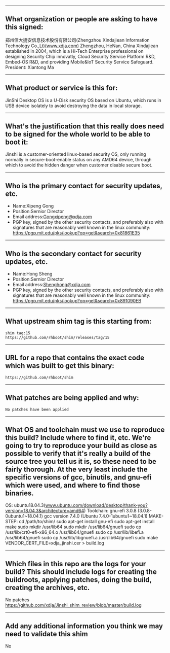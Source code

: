 -------------------------------------------------------------------------------
What organization or people are asking to have this signed:
-------------------------------------------------------------------------------
郑州信大捷安信息技术股份有限公司(Zhengzhou Xindajiean Information Technology Co.,Lt)(www.xdja.com)
Zhengzhou, HeNan, China
Xindajiean established in 2004, which is a Hi-Tech Enterprise professional on designing Security Chip innovatly, Cloud Security Service Platform R&D, Embed-OS R&D, and providing Mobile&IoT Security Service Safeguard.
President: Xiantong Ma

-------------------------------------------------------------------------------
What product or service is this for:
-------------------------------------------------------------------------------
JinShi Desktop OS is a U-Disk security OS based on Ubuntu, which runs in USB device isolately to avoid destroying the data in local storage.

-------------------------------------------------------------------------------
What's the justification that this really does need to be signed for the whole world to be able to boot it:
-------------------------------------------------------------------------------
Jinshi is a customer-oriented linux-based security OS, only running normally in secure-boot-enable status on any AMD64 device, through which to avoid the hidden danger when customer disable secure boot.

-------------------------------------------------------------------------------
Who is the primary contact for security updates, etc.
-------------------------------------------------------------------------------
- Name:Xipeng Gong
- Position:Sernior Director
- Email address:Gongxipeng@xdja.com
- PGP key, signed by the other security contacts, and preferably also with signatures that are reasonably well known in the linux community:
    https://pgp.mit.edu/pks/lookup?op=get&search=0x81861E35
    
-------------------------------------------------------------------------------
Who is the secondary contact for security updates, etc.
-------------------------------------------------------------------------------
- Name:Hong Sheng
- Position:Sernior Director
- Email address:Shenghong@xdja.com
- PGP key, signed by the other security contacts, and preferably also with signatures that are reasonably well known in the linux community:
    https://pgp.mit.edu/pks/lookup?op=get&search=0x891090EB

-------------------------------------------------------------------------------
What upstream shim tag is this starting from:
-------------------------------------------------------------------------------
    shim tag:15
    https://github.com/rhboot/shim/releases/tag/15

-------------------------------------------------------------------------------
URL for a repo that contains the exact code which was built to get this binary:
-------------------------------------------------------------------------------
    https://github.com/rhboot/shim 

-------------------------------------------------------------------------------
What patches are being applied and why:
-------------------------------------------------------------------------------
    No patches have been applied

-------------------------------------------------------------------------------
What OS and toolchain must we use to reproduce this build?  Include where to find it, etc.  We're going to try to reproduce your build as close as possible to verify that it's really a build of the source tree you tell us it is, so these need to be fairly thorough. At the very least include the specific versions of gcc, binutils, and gnu-efi which were used, and where to find those binaries.
-------------------------------------------------------------------------------
OS:
    ubuntu18.04.3(www.ubuntu.com/download/desktop/thank-you?version=18.04.3&architecture=amd64)
Toolchain:
    gnu-efi 3.0.8 (3.0.8-0ubuntu1~18.04.1)
    gcc version 7.4.0 (Ubuntu 7.4.0-1ubuntu1~18.04.1)
MAKE-STEP:
    cd /path/to/shim/
    sudo apt-get install gnu-efi
    sudo apt-get install make
    sudo mkdir /usr/lib64
    sudo mkdir /usr/lib64/gnuefi
    sudo cp /usr/lib/crt0-efi-x86_64.o /usr/lib64/gnuefi
    sudo cp /usr/lib/libefi.a  /usr/lib64/gnuefi
    sudo cp /usr/lib/libgnuefi.a /usr/lib64/gnuefi
    sudo make VENDOR_CERT_FILE=xdja_jinshi.cer > build.log

-------------------------------------------------------------------------------
Which files in this repo are the logs for your build?   This should include logs for creating the buildroots, applying patches, doing the build, creating the archives, etc.
-------------------------------------------------------------------------------
No patches
https://github.com/xdja/Jinshi_shim_review/blob/master/build.log

-------------------------------------------------------------------------------
Add any additional information you think we may need to validate this shim
-------------------------------------------------------------------------------
No

